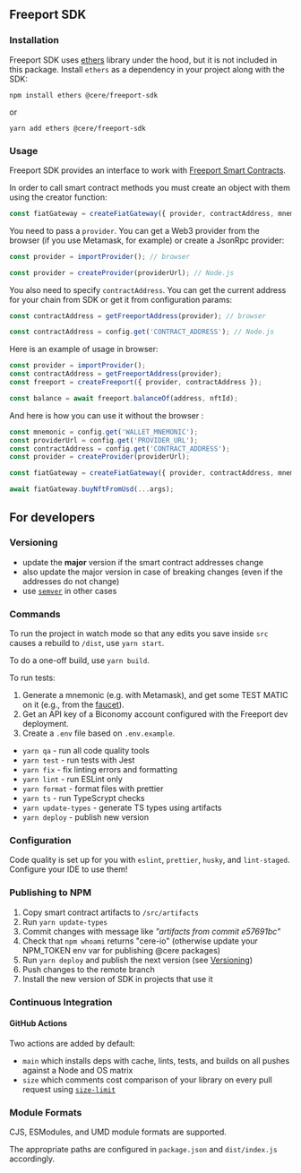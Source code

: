 ## Freeport SDK

### Installation

Freeport SDK uses [ethers](https://github.com/ethers-io/ethers.js/) library
under the hood, but it is not included in this package. Install `ethers` as a
dependency in your project along with the SDK:

```
npm install ethers @cere/freeport-sdk
```

or

```
yarn add ethers @cere/freeport-sdk
```

### Usage

Freeport SDK provides an interface to work with
[Freeport Smart Contracts](https://github.com/Cerebellum-Network/Freeport-Smart-Contracts).

In order to call smart contract methods you must create an object with them
using the creator function:

```ts
const fiatGateway = createFiatGateway({ provider, contractAddress, mnemonic });
```

You need to pass a `provider`. You can get a Web3 provider from the browser (if
you use Metamask, for example) or create a JsonRpc provider:

```ts
const provider = importProvider(); // browser
```

```ts
const provider = createProvider(providerUrl); // Node.js
```

You also need to specify `contractAddress`. You can get the current address for
your chain from SDK or get it from configuration params:

```ts
const contractAddress = getFreeportAddress(provider); // browser
```

```ts
const contractAddress = config.get('CONTRACT_ADDRESS'); // Node.js
```

Here is an example of usage in browser:

```ts
const provider = importProvider();
const contractAddress = getFreeportAddress(provider);
const freeport = createFreeport({ provider, contractAddress });

const balance = await freeport.balanceOf(address, nftId);
```

And here is how you can use it without the browser :

```ts
const mnemonic = config.get('WALLET_MNEMONIC');
const providerUrl = config.get('PROVIDER_URL');
const contractAddress = config.get('CONTRACT_ADDRESS');
const provider = createProvider(providerUrl);

const fiatGateway = createFiatGateway({ provider, contractAddress, mnemonic });

await fiatGateway.buyNftFromUsd(...args);
```

## For developers

### Versioning

- update the **major** version if the smart contract addresses change
- also update the major version in case of breaking changes (even if the
  addresses do not change)
- use [`semver`](https://semver.org/) in other cases

### Commands

To run the project in watch mode so that any edits you save inside `src` causes
a rebuild to `/dist`, use `yarn start`.

To do a one-off build, use `yarn build`.

To run tests:

1. Generate a mnemonic (e.g. with Metamask), and get some TEST MATIC on it
   (e.g., from the [faucet](https://faucet.polygon.technology/)).
2. Get an API key of a Biconomy account configured with the Freeport dev
   deployment.
3. Create a `.env` file based on `.env.example`.

- `yarn qa` - run all code quality tools
- `yarn test` - run tests with Jest
- `yarn fix` - fix linting errors and formatting
- `yarn lint` - run ESLint only
- `yarn format` - format files with prettier
- `yarn ts` - run TypeScrypt checks
- `yarn update-types` - generate TS types using artifacts
- `yarn deploy` - publish new version

### Configuration

Code quality is set up for you with `eslint`, `prettier`, `husky`, and
`lint-staged`. Configure your IDE to use them!

### Publishing to NPM

1. Copy smart contract artifacts to `/src/artifacts`
2. Run `yarn update-types`
3. Commit changes with message like _"artifacts from commit e57691bc"_
4. Check that `npm whoami` returns "cere-io" (otherwise update your NPM_TOKEN
   env var for publishing @cere packages)
5. Run `yarn deploy` and publish the next version (see
   [Versioning](https://github.com/Cerebellum-Network/Freeport-Smart-Contracts-SDK#versioning))
6. Push changes to the remote branch
7. Install the new version of SDK in projects that use it

### Continuous Integration

#### GitHub Actions

Two actions are added by default:

- `main` which installs deps with cache, lints, tests, and builds on all pushes
  against a Node and OS matrix
- `size` which comments cost comparison of your library on every pull request
  using [`size-limit`](https://github.com/ai/size-limit)

### Module Formats

CJS, ESModules, and UMD module formats are supported.

The appropriate paths are configured in `package.json` and `dist/index.js`
accordingly.
